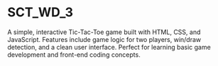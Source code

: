 # SCT_WD_3
A simple, interactive Tic-Tac-Toe game built with HTML, CSS, and JavaScript. Features include game logic for two players, win/draw detection, and a clean user interface. Perfect for learning basic game development and front-end coding concepts.
